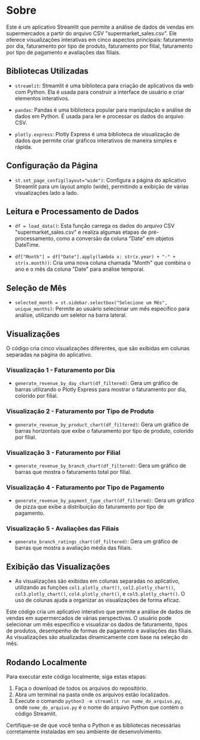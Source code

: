 # Sobre

Este é um aplicativo Streamlit que permite a análise de dados de vendas em supermercados a partir do arquivo CSV "supermarket_sales.csv". Ele oferece visualizações interativas em cinco aspectos principais: faturamento por dia, faturamento por tipo de produto, faturamento por filial, faturamento por tipo de pagamento e avaliações das filiais.

## Bibliotecas Utilizadas

- `streamlit`: Streamlit é uma biblioteca para criação de aplicativos da web com Python. Ela é usada para construir a interface de usuário e criar elementos interativos.

- `pandas`: Pandas é uma biblioteca popular para manipulação e análise de dados em Python. É usada para ler e processar os dados do arquivo CSV.

- `plotly.express`: Plotly Express é uma biblioteca de visualização de dados que permite criar gráficos interativos de maneira simples e rápida.

## Configuração da Página

- `st.set_page_config(layout="wide")`: Configura a página do aplicativo Streamlit para um layout amplo (wide), permitindo a exibição de várias visualizações lado a lado.

## Leitura e Processamento de Dados

- `df = load_data()`: Esta função carrega os dados do arquivo CSV "supermarket_sales.csv" e realiza algumas etapas de pré-processamento, como a conversão da coluna "Date" em objetos DateTime.

- `df["Month"] = df["Date"].apply(lambda x: str(x.year) + "-" + str(x.month))`: Cria uma nova coluna chamada "Month" que combina o ano e o mês da coluna "Date" para análise temporal.

## Seleção de Mês

- `selected_month = st.sidebar.selectbox("Selecione um Mês", unique_months)`: Permite ao usuário selecionar um mês específico para análise, utilizando um seletor na barra lateral.

## Visualizações

O código cria cinco visualizações diferentes, que são exibidas em colunas separadas na página do aplicativo.

### Visualização 1 - Faturamento por Dia

- `generate_revenue_by_day_chart(df_filtered)`: Gera um gráfico de barras utilizando o Plotly Express para mostrar o faturamento por dia, colorido por filial.

### Visualização 2 - Faturamento por Tipo de Produto

- `generate_revenue_by_product_chart(df_filtered)`: Gera um gráfico de barras horizontais que exibe o faturamento por tipo de produto, colorido por filial.

### Visualização 3 - Faturamento por Filial

- `generate_revenue_by_branch_chart(df_filtered)`: Gera um gráfico de barras que mostra o faturamento total por filial.

### Visualização 4 - Faturamento por Tipo de Pagamento

- `generate_revenue_by_payment_type_chart(df_filtered)`: Gera um gráfico de pizza que exibe a distribuição do faturamento por tipo de pagamento.

### Visualização 5 - Avaliações das Filiais

- `generate_branch_ratings_chart(df_filtered)`: Gera um gráfico de barras que mostra a avaliação média das filiais.

## Exibição das Visualizações

- As visualizações são exibidas em colunas separadas no aplicativo, utilizando as funções `col1.plotly_chart()`, `col2.plotly_chart()`, `col3.plotly_chart()`, `col4.plotly_chart()`, e `col5.plotly_chart()`. O uso de colunas ajuda a organizar as visualizações de forma eficaz.

Este código cria um aplicativo interativo que permite a análise de dados de vendas em supermercados de várias perspectivas. O usuário pode selecionar um mês específico e visualizar os dados de faturamento, tipos de produtos, desempenho de formas de pagamento e avaliações das filiais. As visualizações são atualizadas dinamicamente com base na seleção do mês.

## Rodando Localmente

Para executar este código localmente, siga estas etapas:
1. Faça o download de todos os arquivos do repositório.
2. Abra um terminal na pasta onde os arquivos estão localizados.
3. Execute o comando `python3 -m streamlit run nome_do_arquivo.py`, onde `nome_do_arquivo.py` é o nome do arquivo Python que contém o código Streamlit.

Certifique-se de que você tenha o Python e as bibliotecas necessárias corretamente instaladas em seu ambiente de desenvolvimento.

